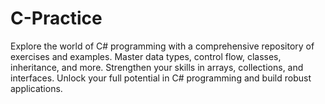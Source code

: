 # C-Practice
Explore the world of C# programming with a comprehensive repository of exercises and examples. Master data types, control flow, classes, inheritance, and more. Strengthen your skills in arrays, collections, and interfaces. Unlock your full potential in C# programming and build robust applications.
